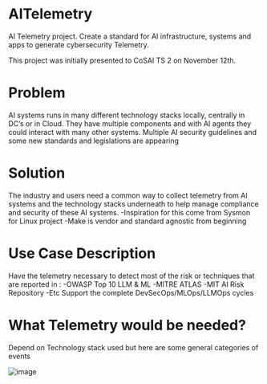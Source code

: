 # AITelemetry
AI Telemetry project. Create a standard for AI infrastructure, systems and apps to generate cybersecurity Telemetry.

This project was initially presented to CoSAI TS 2 on November 12th.

# Problem 
AI systems runs in many different technology stacks locally, centrally in DC’s or in Cloud. They have multiple components and with AI agents they could interact with many other systems.
Multiple AI security guidelines and some new standards and legislations are appearing 

# Solution
The industry and users need a common way to collect telemetry from AI systems and the technology stacks underneath to help manage  compliance and security of these AI systems. 
  -Inspiration for this come from Sysmon for Linux project
  -Make is vendor and standard agnostic from beginning 

# Use Case Description
Have the telemetry necessary to detect most of the risk or techniques that are reported in :
  -OWASP Top 10 LLM & ML
  -MITRE ATLAS
  -MIT AI Risk Repository
  -Etc
Support the complete DevSecOps/MLOps/LLMOps cycles

# What Telemetry would be needed?
Depend on Technology stack used but here are some general categories of events

![image](https://github.com/user-attachments/assets/18408bb0-a7d2-4de3-ab9a-54f48dbeb973)




